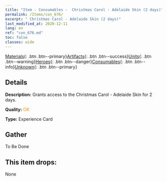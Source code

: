 ```yaml
---
title: "Item - Consumables -  Christmas Carol - Adelaide Skin (2 days)"
permalink: /Items/con_676/
excerpt: " Christmas Carol - Adelaide Skin (2 days)"
last_modified_at: 2020-12-11
lang: en
ref: "con_676.md"
toc: false
classes: wide
---
```

 [Materials](/Items/){: .btn .btn--primary}[Artifacts](/Items/Artifacts/){: .btn .btn--success}[Units](/Items/Units/){: .btn .btn--warning}[Heroes](/Items/Heroes/){: .btn .btn--danger}[Consumables](/Items/Consumables/){: .btn .btn--info}[Unknown](/Items/Unknown/){: .btn .btn--primary}

## Details
 **Description:** Grants access to the Christmas Carol - Adelaide Skin for 2 days.

 **Quality:** <span style="color: #FF8C00">OK</span>

 **Type:** Experience Card

## Gather

  To Be Done

## This item drops:

  None


